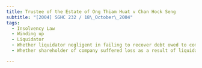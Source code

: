 ```yaml
---
title: Trustee of the Estate of Ong Thiam Huat v Chan Hock Seng 
subtitle: "[2004] SGHC 232 / 18\_October\_2004"
tags:
  - Insolvency Law
  - Winding up
  - Liquidator
  - Whether liquidator negligent in failing to recover debt owed to company before claim against debtor became time-barred
  - Whether shareholder of company suffered loss as a result of liquidator\'s negligence

---
```


